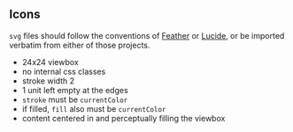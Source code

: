 ## Icons

`svg` files should follow the conventions of
[Feather](https://github.com/feathericons/feather) or
[Lucide](https://github.com/lucide-icons/lucide),
or be imported verbatim from either of those projects.

* 24x24 viewbox
* no internal css classes
* stroke width 2
* 1 unit left empty at the edges
* `stroke` must be `currentColor`
* if filled, `fill` also must be `currentColor`
* content centered in and perceptually filling the viewbox

